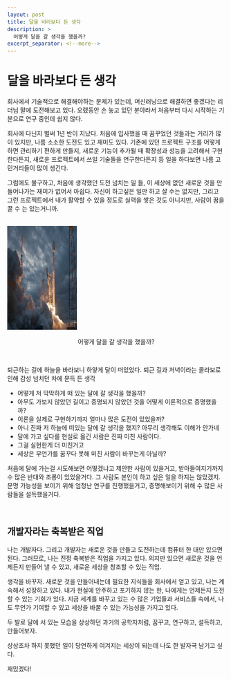```yaml
---
layout: post
title: 달을 바라보다 든 생각
description: >
  어떻게 달을 갈 생각을 했을까?
excerpt_separator: <!--more-->
---
```


<!--more-->

<style>
.top_image {
  display:inline-block;
  width:32%;
  height: 240px;
}
.text_center {
  text-align: center;
}
@media only screen and (max-width:414px) {
  .top_image {
    width:100%;
    height:100%;  
  }
}
</style>

# 달을 바라보다 든 생각

회사에서 기술적으로 해결해야하는 문제가 있는데, 머신러닝으로 해결하면 좋겠다는 리더님 말에 도전해보고 있다.
오랬동안 손 놓고 있던 분야라서 처음부터 다시 시작하는 기분으로 연구 중인데 쉽지 않다.

회사에 다닌지 벌써 1년 반이 지났다.
처음에 입사했을 때 꿈꾸었던 것들과는 거리가 많이 있지만, 나름 소소한 도전도 있고 재미도 있다.
기존에 있던 프로젝트 구조를 어떻게 하면 관리하기 편하게 만들지, 새로운 기능이 추가될 때 확장성과 성능을 고려해서 구현한다든지, 새로운 프로젝트에서 쓰일 기술들을 연구한다든지 등 일을 하다보면 나름 고민거리들이 많이 생긴다.

그럼에도 불구하고,
처음에 생각했던 도전 넘치는 일 들, 이 세상에 없던 새로운 것을 만들어나가는 재미가 없어서 아쉽다.
자신이 하고싶은 일만 하고 살 수는 없지만, 그리고 그런 프로젝트에서 내가 활약할 수 있을 정도로 실력을 쌓은 것도 아니지만, 사람이 꿈을 꿀 수 는 있는거니까.

<br />

<div>
  <img src="../../../assets/img/blog/diary/20210516/spacex.jpg" alt="spacex" class="top_image" />
  <p class="text_center">어떻게 달을 갈 생각을 했을까?</p>
</div>

<br />

퇴근하는 길에 하늘을 바라보니 하얗게 달이 떠있었다.
퇴근 길과 저녁이라는 콜라보로 인해 감성 넘치던 차에 문득 든 생각

- 어떻게 저 막막하게 떠 있는 달에 갈 생각을 했을까?
- 아무도 가보지 않았던 길이고 증명되지 않았던 것을 어떻게 이론적으로 증명했을까?
- 이론을 실제로 구현하기까지 얼마나 많은 도전이 있었을까?
- 아니 진짜 저 하늘에 떠있는 달에 갈 생각을 했지? 아무리 생각해도 이해가 안가네
- 달에 가고 싶다를 현실로 옮긴 사람은 진짜 미친 사람이다.
- 그걸 실현한게 더 미친거고
- 세상은 무언가를 꿈꾸다 못해 미친 사람이 바꾸는게 아닐까?

처음에 달에 가는걸 시도해보면 어떻겠냐고 제안한 사람이 있을거고, 받아들여지기까지 수 많은 반대와 조롱이 있었을거다. 그 사람도 본인이 하고 싶은 일을 하지는 않았겠지. 분명 가능성을 보이기 위해 엄청난 연구를 진행했을거고, 증명해보이기 위해 수 많은 사람들을 설득했을거다.

<br />

## 개발자라는 축복받은 직업

나는 개발자다.
그리고 개발자는 새로운 것을 만들고 도전하는데 컴퓨터 한 대만 있으면 된다.
그러므로, 나는 진정 축복받은 직업을 가지고 있다.
의지만 있으면 새로운 것을 언제든지 만들어 낼 수 있고, 새로운 세상을 창조할 수 있는 직업.

생각을 바꾸자.
새로운 것을 만들어내는데 필요한 지식들을 회사에서 얻고 있고, 나는 계속해서 성장하고 있다.
내가 현실에 안주하고 포기하지 않는 한, 나에게는 언제든지 도전할 수 있는 기회가 있다.
지금 세계를 바꾸고 있는 수 많은 기업들과 서비스들 속에서,
나도 무언가 기여할 수 있고 세상을 바꿀 수 있는 가능성을 가지고 있다.

두 발로 달에 서 있는 모습을 상상하던 과거의 공학자처럼,
꿈꾸고, 연구하고, 설득하고, 만들어보자.

상상조차 하지 못했던 일이 당연하게 여겨지는 세상이 되는데
나도 한 발자국 남기고 싶다.

재밌겠다!